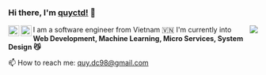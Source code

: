 ### Hi there, I'm [quyctd!](https://github.com/quyctd) 👋
<a href="#">
<img align="right" src="https://github-readme-stats.vercel.app/api?username=quyctd&show_icons=true&theme=default">
</a>
<a href="https://www.facebook.com/akashi.211">
  <img align="left" alt="Quyctd | Facebook" width="22px" src="https://cdns.iconmonstr.com/wp-content/assets/preview/2017/240/iconmonstr-facebook-6.png" />
</a>
<a href="https://www.linkedin.com/in/andrewdinh98/">
  <img align="left" alt="Quyctd | Linkedin" width="22px" src="https://cdn.jsdelivr.net/npm/simple-icons@v3/icons/linkedin.svg" />
</a>


I am a software engineer from Vietnam 🇻🇳
I'm currently into **Web Development, Machine Learning, Micro Services, System Design 😼**

📫 How to reach me: quy.dc98@gmail.com
